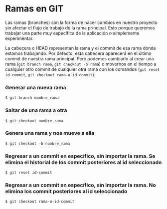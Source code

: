 # Ramas en GIT
Las ramas (branches) son la forma de hacer cambios en nuestro proyecto sin afectar el flujo de trabajo de la rama principal. Esto porque queremos trabajar una parte muy específica de la aplicación o simplemente experimentar.

La cabecera o HEAD representan la rama y el commit de esa rama donde estamos trabajando. 
Por defecto, esta cabecera aparecerá en el último commit de nuestra rama principal. Pero podemos cambiarlo al crear una rama (```git branch rama```, ```git checkout -b rama```) o movernos en el tiempo a cualquier otro commit de cualquier otra rama con los comandos (```git reset id-commit```, ```git checkout rama-o-id-commit```).

### Generar una nueva rama
```
$ git branch nombre_rama
```

### Saltar de una rama a otra
```
$ git checkout nombre_rama
```

### Genera una rama y nos mueve a ella
```
$ git checkout -b nombre_rama
```

### Regresar a un commit en específico, sin importar la rama. Se elimina el historial de los commit posteriores al id seleccionado
```
$ git reset id-commit
```

### Regresar a un commit en específico, sin importar la rama. No elimina los commit posteriores al id seleccionado
```
$ git checkout rama-o-id-commit
```
